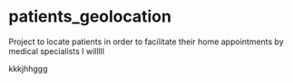 # patients_geolocation
Project to locate patients in order to facilitate their home appointments by medical specialists
I willlll

kkkjhhggg
